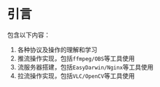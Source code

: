 
# 引言

包含以下内容：

1. 各种协议及操作的理解和学习
2. 推流操作实现，包括`ffmpeg/OBS`等工具使用
3. 流服务器搭建，包括`EasyDarwin/Nginx`等工具使用
4. 拉流操作实现，包括`VLC/OpenCV`等工具使用